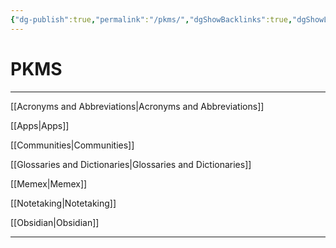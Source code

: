 ```yaml
---
{"dg-publish":true,"permalink":"/pkms/","dgShowBacklinks":true,"dgShowLocalGraph":true}
---
```



# PKMS

---

[[Acronyms and Abbreviations|Acronyms and Abbreviations]]

[[Apps|Apps]]

[[Communities|Communities]]

[[Glossaries and Dictionaries|Glossaries and Dictionaries]]

[[Memex|Memex]]

[[Notetaking|Notetaking]]

[[Obsidian|Obsidian]]

---